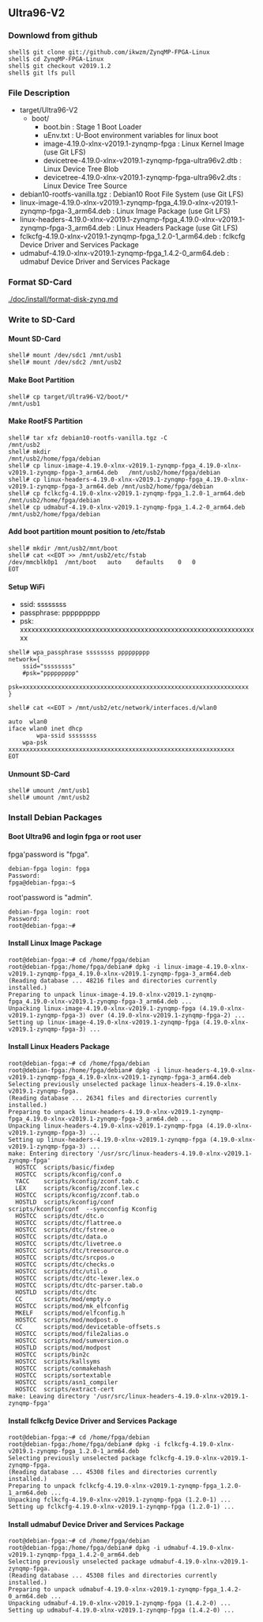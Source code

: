 ## Ultra96-V2

### Downlowd from github

```console
shell$ git clone git://github.com/ikwzm/ZynqMP-FPGA-Linux
shell$ cd ZynqMP-FPGA-Linux
shell$ git checkout v2019.1.2
shell$ git lfs pull
```

### File Description

 * target/Ultra96-V2
   + boot/
     - boot.bin                                                    : Stage 1 Boot Loader
     - uEnv.txt                                                    : U-Boot environment variables for linux boot
     - image-4.19.0-xlnx-v2019.1-zynqmp-fpga                       : Linux Kernel Image       (use Git LFS)
     - devicetree-4.19.0-xlnx-v2019.1-zynqmp-fpga-ultra96v2.dtb    : Linux Device Tree Blob   
     - devicetree-4.19.0-xlnx-v2019.1-zynqmp-fpga-ultra96v2.dts    : Linux Device Tree Source
 * debian10-rootfs-vanilla.tgz                                     : Debian10 Root File System (use Git LFS)
 * linux-image-4.19.0-xlnx-v2019.1-zynqmp-fpga_4.19.0-xlnx-v2019.1-zynqmp-fpga-3_arm64.deb   : Linux Image Package      (use Git LFS)
 * linux-headers-4.19.0-xlnx-v2019.1-zynqmp-fpga_4.19.0-xlnx-v2019.1-zynqmp-fpga-3_arm64.deb : Linux Headers Package    (use Git LFS)
 * fclkcfg-4.19.0-xlnx-v2019.1-zynqmp-fpga_1.2.0-1_arm64.deb       : fclkcfg Device Driver and Services Package
 * udmabuf-4.19.0-xlnx-v2019.1-zynqmp-fpga_1.4.2-0_arm64.deb       : udmabuf Device Driver and Services Package
 
### Format SD-Card

[./doc/install/format-disk-zynq.md](format-disk-zynq.md)

### Write to SD-Card

#### Mount SD-Card

```console
shell# mount /dev/sdc1 /mnt/usb1
shell# mount /dev/sdc2 /mnt/usb2
```
#### Make Boot Partition

```console
shell# cp target/Ultra96-V2/boot/*                                        /mnt/usb1
```

#### Make RootFS Partition

```console
shell# tar xfz debian10-rootfs-vanilla.tgz -C                             /mnt/usb2
shell# mkdir                                                              /mnt/usb2/home/fpga/debian
shell# cp linux-image-4.19.0-xlnx-v2019.1-zynqmp-fpga_4.19.0-xlnx-v2019.1-zynqmp-fpga-3_arm64.deb   /mnt/usb2/home/fpga/debian
shell# cp linux-headers-4.19.0-xlnx-v2019.1-zynqmp-fpga_4.19.0-xlnx-v2019.1-zynqmp-fpga-3_arm64.deb /mnt/usb2/home/fpga/debian
shell# cp fclkcfg-4.19.0-xlnx-v2019.1-zynqmp-fpga_1.2.0-1_arm64.deb       /mnt/usb2/home/fpga/debian
shell# cp udmabuf-4.19.0-xlnx-v2019.1-zynqmp-fpga_1.4.2-0_arm64.deb       /mnt/usb2/home/fpga/debian
```

#### Add boot partition mount position to /etc/fstab

```console
shell# mkdir /mnt/usb2/mnt/boot
shell# cat <<EOT >> /mnt/usb2/etc/fstab
/dev/mmcblk0p1	/mnt/boot	auto	defaults	0	0
EOT
```

#### Setup WiFi

  * ssid: ssssssss
  * passphrase: ppppppppp
  * psk: xxxxxxxxxxxxxxxxxxxxxxxxxxxxxxxxxxxxxxxxxxxxxxxxxxxxxxxxxxxxxxxx

```console
shell# wpa_passphrase ssssssss ppppppppp
network={
	ssid="ssssssss"
	#psk="ppppppppp"
	psk=xxxxxxxxxxxxxxxxxxxxxxxxxxxxxxxxxxxxxxxxxxxxxxxxxxxxxxxxxxxxxxxx
}
```

```console
shell# cat <<EOT > /mnt/usb2/etc/network/interfaces.d/wlan0

auto  wlan0
iface wlan0 inet dhcp
        wpa-ssid ssssssss
	wpa-psk  xxxxxxxxxxxxxxxxxxxxxxxxxxxxxxxxxxxxxxxxxxxxxxxxxxxxxxxxxxxxxxxx
EOT
```

#### Unmount SD-Card

```console
shell# umount /mnt/usb1
shell# umount /mnt/usb2
```

### Install Debian Packages

#### Boot Ultra96 and login fpga or root user

fpga'password is "fpga".

```console
debian-fpga login: fpga
Password:
fpga@debian-fpga:~$
```

root'password is "admin".

```console
debian-fpga login: root
Password:
root@debian-fpga:~#
```

#### Install Linux Image Package

```console
root@debian-fpga:~# cd /home/fpga/debian
root@debian-fpga:/home/fpga/debian# dpkg -i linux-image-4.19.0-xlnx-v2019.1-zynqmp-fpga_4.19.0-xlnx-v2019.1-zynqmp-fpga-3_arm64.deb
(Reading database ... 48216 files and directories currently installed.)
Preparing to unpack linux-image-4.19.0-xlnx-v2019.1-zynqmp-fpga_4.19.0-xlnx-v2019.1-zynqmp-fpga-3_arm64.deb ...
Unpacking linux-image-4.19.0-xlnx-v2019.1-zynqmp-fpga (4.19.0-xlnx-v2019.1-zynqmp-fpga-3) over (4.19.0-xlnx-v2019.1-zynqmp-fpga-2) ...
Setting up linux-image-4.19.0-xlnx-v2019.1-zynqmp-fpga (4.19.0-xlnx-v2019.1-zynqmp-fpga-3) ...
```

#### Install Linux Headers Package

```console
root@debian-fpga:~# cd /home/fpga/debian
root@debian-fpga:/home/fpga/debian# dpkg -i linux-headers-4.19.0-xlnx-v2019.1-zynqmp-fpga_4.19.0-xlnx-v2019.1-zynqmp-fpga-3_arm64.deb
Selecting previously unselected package linux-headers-4.19.0-xlnx-v2019.1-zynqmp-fpga.
(Reading database ... 26341 files and directories currently installed.)
Preparing to unpack linux-headers-4.19.0-xlnx-v2019.1-zynqmp-fpga_4.19.0-xlnx-v2019.1-zynqmp-fpga-3_arm64.deb ...
Unpacking linux-headers-4.19.0-xlnx-v2019.1-zynqmp-fpga (4.19.0-xlnx-v2019.1-zynqmp-fpga-3) ...
Setting up linux-headers-4.19.0-xlnx-v2019.1-zynqmp-fpga (4.19.0-xlnx-v2019.1-zynqmp-fpga-3) ...
make: Entering directory '/usr/src/linux-headers-4.19.0-xlnx-v2019.1-zynqmp-fpga'
  HOSTCC  scripts/basic/fixdep
  HOSTCC  scripts/kconfig/conf.o
  YACC    scripts/kconfig/zconf.tab.c
  LEX     scripts/kconfig/zconf.lex.c
  HOSTCC  scripts/kconfig/zconf.tab.o
  HOSTLD  scripts/kconfig/conf
scripts/kconfig/conf  --syncconfig Kconfig
  HOSTCC  scripts/dtc/dtc.o
  HOSTCC  scripts/dtc/flattree.o
  HOSTCC  scripts/dtc/fstree.o
  HOSTCC  scripts/dtc/data.o
  HOSTCC  scripts/dtc/livetree.o
  HOSTCC  scripts/dtc/treesource.o
  HOSTCC  scripts/dtc/srcpos.o
  HOSTCC  scripts/dtc/checks.o
  HOSTCC  scripts/dtc/util.o
  HOSTCC  scripts/dtc/dtc-lexer.lex.o
  HOSTCC  scripts/dtc/dtc-parser.tab.o
  HOSTLD  scripts/dtc/dtc
  CC      scripts/mod/empty.o
  HOSTCC  scripts/mod/mk_elfconfig
  MKELF   scripts/mod/elfconfig.h
  HOSTCC  scripts/mod/modpost.o
  CC      scripts/mod/devicetable-offsets.s
  HOSTCC  scripts/mod/file2alias.o
  HOSTCC  scripts/mod/sumversion.o
  HOSTLD  scripts/mod/modpost
  HOSTCC  scripts/bin2c
  HOSTCC  scripts/kallsyms
  HOSTCC  scripts/conmakehash
  HOSTCC  scripts/sortextable
  HOSTCC  scripts/asn1_compiler
  HOSTCC  scripts/extract-cert
make: Leaving directory '/usr/src/linux-headers-4.19.0-xlnx-v2019.1-zynqmp-fpga'
```

#### Install fclkcfg Device Driver and Services Package

```console
root@debian-fpga:~# cd /home/fpga/debian
root@debian-fpga:/home/fpga/debian# dpkg -i fclkcfg-4.19.0-xlnx-v2019.1-zynqmp-fpga_1.2.0-1_arm64.deb
Selecting previously unselected package fclkcfg-4.19.0-xlnx-v2019.1-zynqmp-fpga.
(Reading database ... 45308 files and directories currently installed.)
Preparing to unpack fclkcfg-4.19.0-xlnx-v2019.1-zynqmp-fpga_1.2.0-1_arm64.deb ...
Unpacking fclkcfg-4.19.0-xlnx-v2019.1-zynqmp-fpga (1.2.0-1) ...
Setting up fclkcfg-4.19.0-xlnx-v2019.1-zynqmp-fpga (1.2.0-1) ...
```

#### Install udmabuf Device Driver and Services Package

```console
root@debian-fpga:~# cd /home/fpga/debian
root@debian-fpga:/home/fpga/debian# dpkg -i udmabuf-4.19.0-xlnx-v2019.1-zynqmp-fpga_1.4.2-0_arm64.deb
Selecting previously unselected package udmabuf-4.19.0-xlnx-v2019.1-zynqmp-fpga.
(Reading database ... 45308 files and directories currently installed.)
Preparing to unpack udmabuf-4.19.0-xlnx-v2019.1-zynqmp-fpga_1.4.2-0_arm64.deb ...
Unpacking udmabuf-4.19.0-xlnx-v2019.1-zynqmp-fpga (1.4.2-0) ...
Setting up udmabuf-4.19.0-xlnx-v2019.1-zynqmp-fpga (1.4.2-0) ...
```

